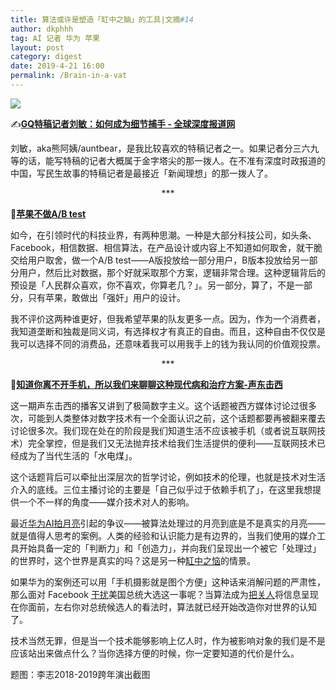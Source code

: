 ```yaml
---
title: 算法或许是塑造「缸中之脑」的工具|文摘#14
author: dkphhh
tag: AI 记者 华为 苹果
layout: post
category: digest
date: 2019-4-21 16:00
permalink: /Brain-in-a-vat
---
```


![](https://i.loli.net/2019/04/21/5cbc377e93e55.jpg)

✍[**GQ特稿记者刘敏：如何成为细节捕手 - 全球深度报道网**](<https://cn.gijn.org/2018/12/17/gq%E7%89%B9%E7%A8%BF%E8%AE%B0%E8%80%85%E5%88%98%E6%95%8F%EF%BC%9A%E5%A6%82%E4%BD%95%E6%88%90%E4%B8%BA%E7%BB%86%E8%8A%82%E6%8D%95%E6%89%8B/>)

刘敏，aka熊阿姨/auntbear，是我比较喜欢的特稿记者之一。如果记者分三六九等的话，能写特稿的记者大概属于金字塔尖的那一拨人。在不准有深度时政报道的中国，写民生故事的特稿记者是最接近「新闻理想」的那一拨人了。

 <center>***</center>

🍎[**苹果不做A/B test**](https://twitter.com/kocienda/status/1113450945705177088?s=19) 

如今，在引领时代的科技业界，有两种思潮。一种是大部分科技公司，如头条、Facebook，相信数据、相信算法，在产品设计或内容上不知道如何取舍，就干脆交给用户取舍，做一个A/B test——A版投放给一部分用户，B版本投放给另一部分用户，然后比对数据，那个好就采取那个方案，逻辑非常合理。这种逻辑背后的预设是「人民群众喜欢，你不喜欢，你算老几？」。另一部分，算了，不是一部分，只有苹果，敢做出「强奸」用户的设计。

我不评价这两种谁更好，但我希望苹果的队友更多一点。因为，作为一个消费者，我知道垄断和独裁是同义词，有选择权才有真正的自由。而且，这种自由不仅仅是我可以选择不同的消费品，还意味着我可以用我手上的钱为我认同的价值观投票。

 <center>***</center>

📱[**知道你离不开手机，所以我们来聊聊这种现代病和治疗方案-声东击西**](https://www.etw.fm/digital-minimalisminimalism)

这一期声东击西的播客又讲到了极简数字主义。这个话题被西方媒体讨论过很多次，可能到人类整体对数字技术有一个全面认识之前，这个话题都要再被翻来覆去讨论很多次。我们现在处在的阶段是我们知道生活不应该被手机（或者说互联网技术）完全掌控，但是我们又无法抛弃技术给我们生活提供的便利——互联网技术已经成为了当代生活的「水电煤」。

这个话题背后可以牵扯出深层次的哲学讨论，例如技术的伦理，也就是技术对生活介入的底线。三位主播讨论的主要是「自己似乎过于依赖手机了」，在这里我想提供一个不一样的角度——媒介技术对人的影响。

最近[华为AI拍月亮](https://www.zhihu.com/question/320601201)引起的争议——被算法处理过的月亮到底是不是真实的月亮——就是值得人思考的案例。人类的经验和认识能力是有边界的，当我们使用的媒介工具开始具备一定的「判断力」和「创造力」，并向我们呈现出一个被它「处理过」的世界时，这个世界是真实的吗？这是另一种[缸中之恼](https://zh.wikipedia.org/zh-hans/%E7%BC%B8%E4%B8%AD%E4%B9%8B%E8%84%91)的情景。

如果华为的案例还可以用「手机摄影就是图个方便」这种话来消解问题的严肃性，那么面对 Facebook [干扰](https://cn.nytimes.com/technology/20161114/facebook-is-said-to-question-its-influence-in-election/)美国总统大选这一事呢？当算法成为[把关人](https://zh.wikipedia.org/zh-cn/%E5%AE%88%E9%96%80%E4%BA%BA%E7%90%86%E8%AB%96)将信息呈现在你面前，左右你对总统候选人的看法时，算法就已经开始改造你对世界的认知了。

技术当然无罪，但是当一个技术能够影响上亿人时，作为被影响对象的我们是不是应该站出来做点什么？当你选择方便的时候，你一定要知道的代价是什么。

题图：李志2018-2019跨年演出截图